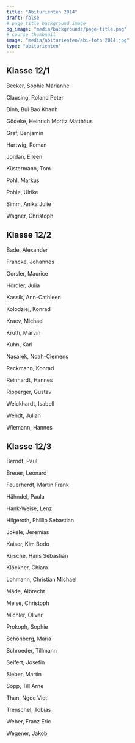 ```yaml
---
title: "Abiturienten 2014"
draft: false
# page title background image
bg_image: "media/backgrounds/page-title.png"
# course thumbnail
image: "media/abiturienten/abi-foto 2014.jpg"
type: "abiturienten"
---
```


## Klasse 12/1

Becker, Sophie Marianne

Clausing, Roland Peter

Dinh, Bui Bao Khanh

Gödeke, Heinrich Moritz Matthäus

Graf, Benjamin

Hartwig, Roman

Jordan, Eileen

Küstermann, Tom

Pohl, Markus

Pohle, Ulrike

Simm, Anika Julie

Wagner, Christoph

## Klasse 12/2

Bade, Alexander

Francke, Johannes

Gorsler, Maurice

Hördler, Julia

Kassik, Ann-Cathleen

Kolodziej, Konrad

Kraev, Michael

Kruth, Marvin

Kuhn, Karl

Nasarek, Noah-Clemens

Reckmann, Konrad

Reinhardt, Hannes

Ripperger, Gustav

Weickhardt, Isabell

Wendt, Julian

Wiemann, Hannes

## Klasse 12/3

Berndt, Paul

Breuer, Leonard

Feuerherdt, Martin Frank

Hähndel, Paula

Hank-Weise, Lenz

Hilgeroth, Phillip Sebastian

Jokele, Jeremias

Kaiser, Kim Bodo

Kirsche, Hans Sebastian

Klöckner, Chiara

Lohmann, Christian Michael

Mäde, Albrecht

Meise, Christoph

Michler, Oliver

Prokoph, Sophie

Schönberg, Maria

Schroeder, Tillmann

Seifert, Josefin

Sieber, Martin

Sopp, Till Arne

Than, Ngoc Viet

Trenschel, Tobias

Weber, Franz Eric

Wegener, Jakob
